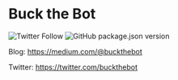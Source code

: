 Buck the Bot
============

![Twitter Follow](https://img.shields.io/twitter/follow/buckthebot?label=Follow&style=social) ![GitHub package.json version](https://img.shields.io/github/package-json/v/buckthebot/bot)

Blog: https://medium.com/@buckthebot

Twitter: https://twitter.com/buckthebot
